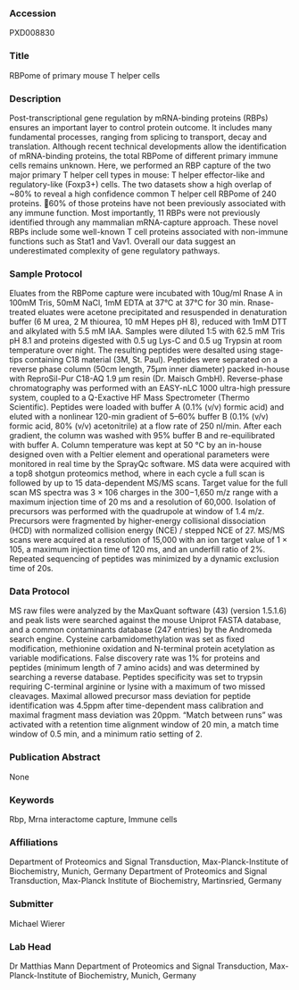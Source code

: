 ### Accession
PXD008830

### Title
RBPome of primary mouse T helper cells

### Description
Post-transcriptional gene regulation by mRNA-binding proteins (RBPs) ensures an important layer to control protein outcome. It includes many fundamental processes, ranging from splicing to transport, decay and translation. Although recent technical developments allow the identification of mRNA-binding proteins, the total RBPome of different primary immune cells remains unknown. Here, we performed an RBP capture of the two major primary T helper cell types in mouse: T helper effector-like and regulatory-like (Foxp3+) cells. The two datasets show a high overlap of ~80% to reveal a high confidence common T helper cell RBPome of 240 proteins. 60% of those proteins have not been previously associated with any immune function. Most importantly, 11 RBPs were not previously identified through any mammalian mRNA-capture approach. These novel RBPs include some well-known T cell proteins associated with non-immune functions such as Stat1 and Vav1. Overall our data suggest an underestimated complexity of gene regulatory pathways.

### Sample Protocol
Eluates from the RBPome capture were incubated with 10ug/ml Rnase A in 100mM Tris, 50mM NaCl, 1mM EDTA at 37°C at 37°C for 30 min. Rnase-treated eluates were acetone precipitated and resuspended in denaturation buffer (6 M urea, 2 M thiourea, 10 mM Hepes pH 8), reduced with 1mM DTT and alkylated with 5.5 mM IAA. Samples were diluted 1:5 with 62.5 mM Tris pH 8.1 and proteins digested with 0.5 ug Lys-C and 0.5 ug Trypsin at room temperature over night. The resulting peptides were desalted using stage-tips containing C18 material (3M, St. Paul). Peptides were separated on a reverse phase column (50cm length, 75μm inner diameter) packed in-house with ReproSil-Pur C18-AQ 1.9 μm resin (Dr. Maisch GmbH). Reverse-phase chromatography was performed with an EASY-nLC 1000 ultra-high pressure system, coupled to a Q-Exactive HF Mass Spectrometer (Thermo Scientific). Peptides were loaded with buffer A (0.1% (v/v) formic acid) and eluted with a nonlinear 120-min gradient of 5–60% buffer B (0.1% (v/v) formic acid, 80% (v/v) acetonitrile) at a flow rate of 250 nl/min. After each gradient, the column was washed with 95% buffer B and re-equilibrated with buffer A. Column temperature was kept at 50 °C by an in-house designed oven with a Peltier element and operational parameters were monitored in real time by the SprayQc software. MS data were acquired with a top8 shotgun proteomics method, where in each cycle a full scan is followed by up to 15 data-dependent MS/MS scans. Target value for the full scan MS spectra was 3 × 106 charges in the 300−1,650 m/z range with a maximum injection time of 20 ms and a resolution of 60,000. Isolation of precursors was performed with the quadrupole at window of 1.4 m/z. Precursors were fragmented by higher-energy collisional dissociation (HCD) with normalized collision energy (NCE) / stepped NCE of 27. MS/MS scans were acquired at a resolution of 15,000 with an ion target value of 1 × 105, a maximum injection time of 120 ms, and an underfill ratio of 2%. Repeated sequencing of peptides was minimized by a dynamic exclusion time of 20s.

### Data Protocol
MS raw files were analyzed by the MaxQuant software (43) (version 1.5.1.6) and peak lists were searched against the mouse Uniprot FASTA database, and a common contaminants database (247 entries) by the Andromeda search engine. Cysteine carbamidomethylation was set as fixed modification, methionine oxidation and N-terminal protein acetylation as variable modifications. False discovery rate was 1% for proteins and peptides (minimum length of 7 amino acids) and was determined by searching a reverse database. Peptides specificity was set to trypsin requiring C-terminal arginine or lysine with a maximum of two missed cleavages. Maximal allowed precursor mass deviation for peptide identification was 4.5ppm after time-dependent mass calibration and maximal fragment mass deviation was 20ppm. “Match between runs” was activated with a retention time alignment window of 20 min, a match time window of 0.5 min, and a minimum ratio setting of 2.

### Publication Abstract
None

### Keywords
Rbp, Mrna interactome capture, Immune cells

### Affiliations
Department of Proteomics and Signal Transduction, Max-Planck-Institute of Biochemistry, Munich, Germany
Department of Proteomics and Signal Transduction, Max-Planck Institute of Biochemistry, Martinsried, Germany

### Submitter
Michael Wierer

### Lab Head
Dr Matthias Mann
Department of Proteomics and Signal Transduction, Max-Planck-Institute of Biochemistry, Munich, Germany


